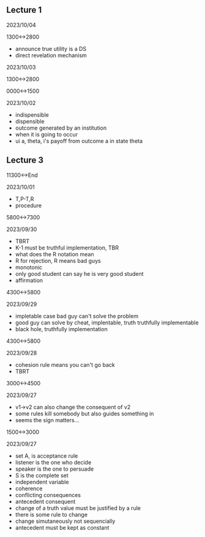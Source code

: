 ## Lecture 1

2023/10/04

1300<->2800

- announce true utility is a DS
- direct revelation mechanism

2023/10/03

1300<->2800

0000<->1500

2023/10/02

- indispensible
- dispensible
- outcome generated by an institution
- when it is going to occur
- ui a, theta, i's payoff from outcome a in state theta

## Lecture 3

11300<->End

2023/10/01

- T,P-T,R
- procedure

5800<->7300

2023/09/30

- TBRT
- K-1 must be truthful implementation, TBR
- what does the R notation mean
- R for rejection, R means bad guys
- monotonic
- only good student can say he is very good student
- affirmation

4300<->5800

2023/09/29

- impletable case bad guy can't solve the problem
- good guy can solve by cheat, implentable, truth truthfully implementable
- black hole, truthfully implementation

4300<->5800

2023/09/28

- cohesion rule means you can't go back
- TBRT

3000<->4500

2023/09/27

- v1->v2 can also change the consequent of v2
- some rules kill somebody but also guides something in
- seems the sign matters...

1500<->3000

2023/09/27

- set A, is acceptance rule
- listener is the one who decide
- speaker is the one to persuade
- S is the complete set
- independent variable
- coherence
- conflicting consequences
- antecedent consequent
- change of a truth value must be justified by a rule
- there is some rule to change
- change simutaneously not sequencially
- antecedent must be kept as constant
